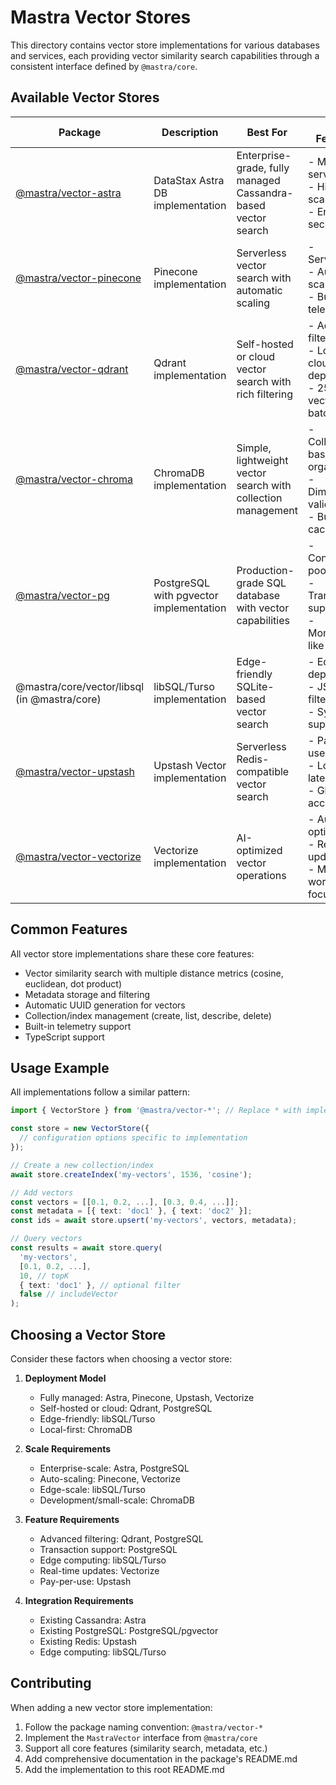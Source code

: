 # Mastra Vector Stores

This directory contains vector store implementations for various databases and services, each providing vector similarity search capabilities through a consistent interface defined by `@mastra/core`.

## Available Vector Stores

| Package                                      | Description                             | Best For                                                      | Key Features                                                                    |
| -------------------------------------------- | --------------------------------------- | ------------------------------------------------------------- | ------------------------------------------------------------------------------- |
| [@mastra/vector-astra](./astra)              | DataStax Astra DB implementation        | Enterprise-grade, fully managed Cassandra-based vector search | - Managed service<br>- High scalability<br>- Enterprise security                |
| [@mastra/vector-pinecone](./pinecone)        | Pinecone implementation                 | Serverless vector search with automatic scaling               | - Serverless<br>- Auto-scaling<br>- Built-in telemetry                          |
| [@mastra/vector-qdrant](./qdrant)            | Qdrant implementation                   | Self-hosted or cloud vector search with rich filtering        | - Advanced filtering<br>- Local or cloud deployment<br>- 256 vectors per batch  |
| [@mastra/vector-chroma](./chroma)            | ChromaDB implementation                 | Simple, lightweight vector search with collection management  | - Collection-based organization<br>- Dimension validation<br>- Built-in caching |
| [@mastra/vector-pg](./pg)                    | PostgreSQL with pgvector implementation | Production-grade SQL database with vector capabilities        | - Connection pooling<br>- Transaction support<br>- MongoDB-like filtering       |
| @mastra/core/vector/libsql (in @mastra/core) | libSQL/Turso implementation             | Edge-friendly SQLite-based vector search                      | - Edge deployment<br>- JSON filtering<br>- Sync support                         |
| [@mastra/vector-upstash](./upstash)          | Upstash Vector implementation           | Serverless Redis-compatible vector search                     | - Pay-per-use<br>- Low latency<br>- Global access                               |
| [@mastra/vector-vectorize](./vectorize)      | Vectorize implementation                | AI-optimized vector operations                                | - Auto optimization<br>- Real-time updates<br>- ML workload focused             |

## Common Features

All vector store implementations share these core features:

- Vector similarity search with multiple distance metrics (cosine, euclidean, dot product)
- Metadata storage and filtering
- Automatic UUID generation for vectors
- Collection/index management (create, list, describe, delete)
- Built-in telemetry support
- TypeScript support

## Usage Example

All implementations follow a similar pattern:

```typescript
import { VectorStore } from '@mastra/vector-*'; // Replace * with implementation

const store = new VectorStore({
  // configuration options specific to implementation
});

// Create a new collection/index
await store.createIndex('my-vectors', 1536, 'cosine');

// Add vectors
const vectors = [[0.1, 0.2, ...], [0.3, 0.4, ...]];
const metadata = [{ text: 'doc1' }, { text: 'doc2' }];
const ids = await store.upsert('my-vectors', vectors, metadata);

// Query vectors
const results = await store.query(
  'my-vectors',
  [0.1, 0.2, ...],
  10, // topK
  { text: 'doc1' }, // optional filter
  false // includeVector
);
```

## Choosing a Vector Store

Consider these factors when choosing a vector store:

1. **Deployment Model**

   - Fully managed: Astra, Pinecone, Upstash, Vectorize
   - Self-hosted or cloud: Qdrant, PostgreSQL
   - Edge-friendly: libSQL/Turso
   - Local-first: ChromaDB

2. **Scale Requirements**

   - Enterprise-scale: Astra, PostgreSQL
   - Auto-scaling: Pinecone, Vectorize
   - Edge-scale: libSQL/Turso
   - Development/small-scale: ChromaDB

3. **Feature Requirements**

   - Advanced filtering: Qdrant, PostgreSQL
   - Transaction support: PostgreSQL
   - Edge computing: libSQL/Turso
   - Real-time updates: Vectorize
   - Pay-per-use: Upstash

4. **Integration Requirements**
   - Existing Cassandra: Astra
   - Existing PostgreSQL: PostgreSQL/pgvector
   - Existing Redis: Upstash
   - Edge computing: libSQL/Turso

## Contributing

When adding a new vector store implementation:

1. Follow the package naming convention: `@mastra/vector-*`
2. Implement the `MastraVector` interface from `@mastra/core`
3. Support all core features (similarity search, metadata, etc.)
4. Add comprehensive documentation in the package's README.md
5. Add the implementation to this root README.md
